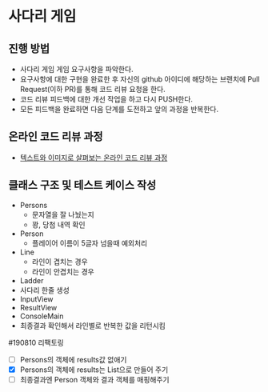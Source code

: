 # 사다리 게임
## 진행 방법
* 사다리 게임 게임 요구사항을 파악한다.
* 요구사항에 대한 구현을 완료한 후 자신의 github 아이디에 해당하는 브랜치에 Pull Request(이하 PR)를 통해 코드 리뷰 요청을 한다.
* 코드 리뷰 피드백에 대한 개선 작업을 하고 다시 PUSH한다.
* 모든 피드백을 완료하면 다음 단계를 도전하고 앞의 과정을 반복한다.

## 온라인 코드 리뷰 과정
* [텍스트와 이미지로 살펴보는 온라인 코드 리뷰 과정](https://github.com/nextstep-step/nextstep-docs/tree/master/codereview)

## 클래스 구조 및 테스트 케이스 작성
* Persons
  * 문자열을 잘 나눴는지
  * 꽝, 당첨 내역 확인
* Person
  * 플레이어 이름이 5글자 넘을때 예외처리
* Line
  * 라인이 겹치는 경우
  * 라인이 안겹치는 경우
* Ladder
 * 사다리 한줄 생성
 * InputView
 * ResultView
 * ConsoleMain
 * 최종결과 확인해서 라인별로 반복한 값을 리턴시킴
 
 #190810 리팩토링
  - [ ] Persons의 객체에 results값 없애기
  - [X] Persons의 객체에 results는 List<String>으로 만들어 주기
  - [ ] 최종결과엔 Person 객체와 결과 객체를 매핑해주기
